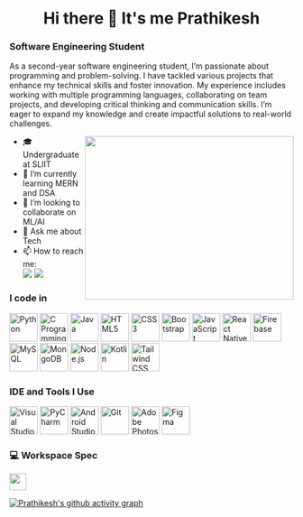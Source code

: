 <div align="center">

# **Hi there 👋 It's me Prathikesh**

</div>

### **Software Engineering Student** 



As a second-year software engineering student, I’m passionate about programming and problem-solving. I have tackled various projects that enhance my technical skills and foster innovation. My experience includes working with multiple programming languages, collaborating on team projects, and developing critical thinking and communication skills. I’m eager to expand my knowledge and create impactful solutions to real-world challenges.

<img align="right" width="370" height="290" src="https://i.pinimg.com/originals/47/f0/34/47f0342cec72b800463bf003eac1257e.gif">



- 🎓 Undergraduate at SLIIT
- 🌱 I’m currently learning MERN and DSA
- 👯 I’m looking to collaborate on ML/AI
- 💬 Ask me about Tech
- 📫 How to reach me:  
  [<img src="https://img.shields.io/badge/Twitter-1DA1F2?style=for-the-badge&logo=twitter&logoColor=white" />](https://twitter.com/prathik__) 
  [<img src="https://img.shields.io/badge/LinkedIn-0077B5?style=for-the-badge&logo=linkedin&logoColor=white" />](https://www.linkedin.com/in/prathikesh-senthilkumaran-11a2ab259/)

### I code in

<p align="left">
  <img height="50" width="50" src="https://img.icons8.com/color/48/000000/python.png" alt="Python" /> 
  <img height="50" width="50" src="https://img.icons8.com/color/48/000000/c-programming.png" alt="C Programming" /> 
  <img height="50" width="50" src="https://img.icons8.com/color/48/000000/java-coffee-cup-logo.png" alt="Java" /> 
  <img height="50" width="50" src="https://img.icons8.com/color/48/000000/html-5.png" alt="HTML5" /> 
  <img height="50" width="50" src="https://img.icons8.com/color/48/000000/css3.png" alt="CSS3" /> 
  <img height="50" width="50" src="https://img.icons8.com/color/48/000000/bootstrap.png" alt="Bootstrap" /> 
  <img height="50" width="50" src="https://img.icons8.com/color/48/000000/javascript.png" alt="JavaScript" /> 
  <img height="50" width="50" src="https://img.icons8.com/color/48/000000/react-native.png" alt="React Native" /> 
  <img height="50" width="50" src="https://img.icons8.com/color/48/000000/google-firebase-console.png" alt="Firebase" /> 
  <img height="50" width="50" src="https://img.icons8.com/color/48/000000/mysql-logo.png" alt="MySQL" /> 
  <img height="50" width="50" src="https://img.icons8.com/color/48/000000/mongodb.png" alt="MongoDB" /> 
  <img height="50" width="50" src="https://img.icons8.com/color/48/000000/nodejs.png" alt="Node.js" /> 
  <img height="50" width="50" src="https://img.icons8.com/color/48/000000/kotlin.png" alt="Kotlin" /> 
  <img height="50" width="50" src="https://img.icons8.com/color/48/000000/tailwindcss.png" alt="Tailwind CSS" /> 
  
</p>



### IDE and Tools I Use

<p align="left">
  <img height="50" width="50" src="https://img.icons8.com/color/48/000000/visual-studio-code-2019.png" alt="Visual Studio Code" /> 
  <img height="50" width="50" src="https://img.icons8.com/color/48/000000/pycharm.png" alt="PyCharm" /> 
  <img height="50" width="50" src="https://img.icons8.com/color/48/000000/android-studio.png" alt="Android Studio" />
  <img height="50" width="50" src="https://img.icons8.com/color/48/000000/git.png" alt="Git" /> 
  <img height="50" width="50" src="https://img.icons8.com/doodle/48/000000/adobe-photoshop.png" alt="Adobe Photoshop" /> 
  <img height="50" width="50" src="https://img.icons8.com/color/48/000000/figma--v1.png" alt="Figma" /> 
</p>


### 💻 Workspace Spec
<p align="left">
  <img height="30" src="https://img.shields.io/badge/MacBook_Air_M1-ED1C24?style=for-the-badge&logo=apple&logoColor=white" />
</p>


[![Prathikesh's github activity graph](https://github-readme-activity-graph.vercel.app/graph?username=Prathikesh&bg_color=000000&color=ffffff&line=4ce657&point=ffffff&area=true&hide_border=true)](https://github.com/ashutosh00710/github-readme-activity-graph)
